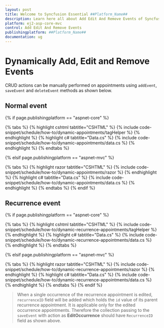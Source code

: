 ```yaml
---
layout: post
title: Welcome to Syncfusion Essential ##Platform_Name##
description: Learn here all about Add Edit And Remove Events of Syncfusion Essential ##Platform_Name## widgets based on HTML5 and jQuery.
platform: ej2-asp-core-mvc
control: Add Edit And Remove Events
publishingplatform: ##Platform_Name##
documentation: ug
---
```


# Dynamically Add, Edit and Remove Events

CRUD actions can be manually performed on appointments using `addEvent`, `saveEvent` and `deleteEvent` methods as shown below.

## Normal event

{% if page.publishingplatform == "aspnet-core" %}

{% tabs %}
{% highlight cshtml tabtitle="CSHTML" %}
{% include code-snippet/schedule/how-to/dynamic-appointments/tagHelper %}
{% endhighlight %}
{% highlight c# tabtitle="Data.cs" %}
{% include code-snippet/schedule/how-to/dynamic-appointments/data.cs %}
{% endhighlight %}
{% endtabs %}

{% elsif page.publishingplatform == "aspnet-mvc" %}

{% tabs %}
{% highlight razor tabtitle="CSHTML" %}
{% include code-snippet/schedule/how-to/dynamic-appointments/razor %}
{% endhighlight %}
{% highlight c# tabtitle="Data.cs" %}
{% include code-snippet/schedule/how-to/dynamic-appointments/data.cs %}
{% endhighlight %}
{% endtabs %}
{% endif %}



## Recurrence event

{% if page.publishingplatform == "aspnet-core" %}

{% tabs %}
{% highlight cshtml tabtitle="CSHTML" %}
{% include code-snippet/schedule/how-to/dynamic-recurrence-appointments/tagHelper %}
{% endhighlight %}
{% highlight c# tabtitle="Data.cs" %}
{% include code-snippet/schedule/how-to/dynamic-recurrence-appointments/data.cs %}
{% endhighlight %}
{% endtabs %}

{% elsif page.publishingplatform == "aspnet-mvc" %}

{% tabs %}
{% highlight razor tabtitle="CSHTML" %}
{% include code-snippet/schedule/how-to/dynamic-recurrence-appointments/razor %}
{% endhighlight %}
{% highlight c# tabtitle="Data.cs" %}
{% include code-snippet/schedule/how-to/dynamic-recurrence-appointments/data.cs %}
{% endhighlight %}
{% endtabs %}
{% endif %}



> When a single occurrence of the recurrence appointment is edited, `recurrenceID` field will be added which holds the `id` value of its parent recurrence appointment. It is applicable only for the edited occurrence appointments. Therefore the collection passing to the `saveEvent` with action as **EditOccurrence** should have `RecurrenceID` field as shown above.
